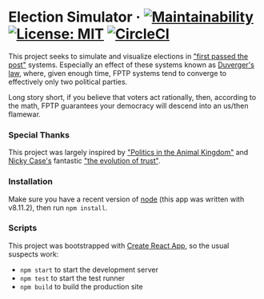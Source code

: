 # Election Simulator &middot; [![Maintainability](https://api.codeclimate.com/v1/badges/ed8894963efe64454509/maintainability)](https://codeclimate.com/github/timhaley94/election_simulator/maintainability) [![License: MIT](https://img.shields.io/badge/License-MIT-yellow.svg)](https://opensource.org/licenses/MIT) [![CircleCI](https://circleci.com/gh/timhaley94/election_simulator/tree/master.svg?style=svg)](https://circleci.com/gh/timhaley94/election_simulator/tree/master)

This project seeks to simulate and visualize elections in ["first passed the post"](https://en.wikipedia.org/wiki/First-past-the-post_voting) systems. Especially an effect of these systems known as [Duverger's law](https://en.wikipedia.org/wiki/Duverger's_law), where, given enough time, FPTP systems tend to converge to effectively only two political parties.

Long story short, if you believe that voters act rationally, then, according to the math, FPTP guarantees your democracy will descend into an us/then flamewar.

### Special Thanks
This project was largely inspired by ["Politics in the Animal Kingdom"](https://www.youtube.com/watch?v=s7tWHJfhiyo&list=PL7679C7ACE93A5638) and [Nicky Case's](https://ncase.me/) fantastic ["the evolution of trust"](https://ncase.me/trust/).

### Installation
Make sure you have a recent version of [node](https://nodejs.org/en/) (this app was written with v8.11.2), then run `npm install`.

### Scripts
This project was bootstrapped with [Create React App](https://github.com/facebook/create-react-app),
so the usual suspects work:
- `npm start` to start the development server
- `npm test` to start the test runner
- `npm build` to build the production site
